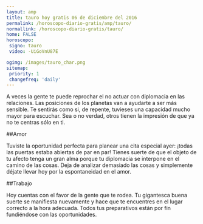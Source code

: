 ```yaml
---
layout: amp
title: tauro hoy gratis 06 de diciembre del 2016 
permalink: /horoscopo-diario-gratis/amp/tauro/
normallink: /horoscopo-diario-gratis/tauro/
home: FALSE
horoscopo:
 signo: tauro
 video: -UiGoVnU87E

ogimg: /images/tauro_char.png
sitemap:
 priority: 1
 changefreq: 'daily'
---
```



A veces la gente te puede reprochar el no actuar con diplomacia en las relaciones. Las posiciones de los planetas van a ayudarte a ser más sensible. Te sentirás como si, de repente, tuvieses una capacidad mucho mayor para escuchar. Sea o no verdad, otros tienen la impresión de que ya no te centras sólo en ti.

##Amor

Tuviste la oportunidad perfecta para planear una cita especial ayer: ¡todas las puertas estaba abiertas de par en par! Tienes suerte de que el objeto de tu afecto tenga un gran alma porque tu diplomacia se interpone en el camino de las cosas. Deja de analizar demasiado las cosas y simplemente déjate llevar hoy por la espontaneidad en el amor.

##Trabajo

Hoy cuentas con el favor de la gente que te rodea. Tu gigantesca buena suerte se manifiesta nuevamente y hace que te encuentres en el lugar correcto a la hora adecuada. Todos tus preparativos están por fin fundiéndose con las oportunidades.